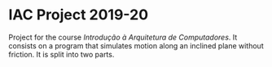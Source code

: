 # IAC Project 2019-20
Project for the course *Introdução à Arquitetura de Computadores*. It consists on a program that simulates motion along an inclined plane without friction. It is split into two parts.